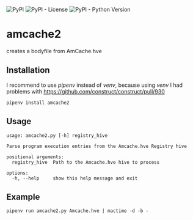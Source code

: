 ![PyPI](https://img.shields.io/pypi/v/amcache2)
![PyPI - License](https://img.shields.io/pypi/l/amcache2)
![PyPI - Python Version](https://img.shields.io/pypi/pyversions/amcache2)

# amcache2
creates a bodyfile from AmCache.hve

## Installation

I recommend to use *pipenv* instead of *venv*, because using *venv* I had problems with https://github.com/construct/construct/pull/930

```shell
pipenv install amcache2
```

## Usage
```shell
usage: amcache2.py [-h] registry_hive

Parse program execution entries from the Amcache.hve Registry hive

positional arguments:
  registry_hive  Path to the Amcache.hve hive to process

options:
  -h, --help     show this help message and exit
```

## Example
```shell
pipenv run amcache2.py Amcache.hve | mactime -d -b -
```
